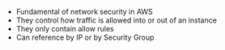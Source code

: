 - Fundamental of network security in AWS
- They control how traffic is allowed into or out of an instance
- They only contain allow rules
- Can reference by IP or by Security Group